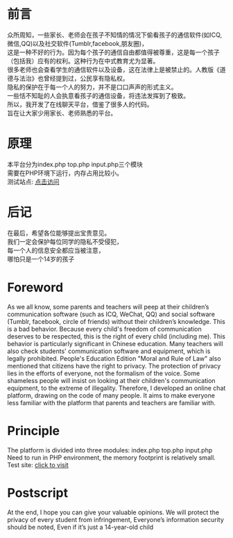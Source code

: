# 前言
众所周知，一些家长、老师会在孩子不知情的情况下偷看孩子的通信软件(如ICQ,微信,QQ)以及社交软件(Tumblr,facebook,朋友圈)，    
这是一种不好的行为。因为每个孩子的通信自由都值得被尊重，这是每一个孩子（包括我）应有的权利。这种行为在中式教育尤为显著。  
很多老师也会查看学生的通信软件以及设备，这在法律上是被禁止的。人教版《道德与法治》也曾经提到过，公民享有隐私权。  
隐私的保护在于每一个人的努力，并不是口口声声的形式主义。  
一些恬不知耻的人会执意看孩子的通信设备，将违法发挥到了极致。  
所以，我开发了在线聊天平台，借鉴了很多人的代码。  
旨在让大家少用家长、老师熟悉的平台。  
# 原理  
本平台分为index.php top.php input.php三个模块  
需要在PHP环境下运行，内存占用比较小。  
测试站点: [点击访问](https://liuboyuan.fun/chat)  
# 后记
在最后，希望各位能够提出宝贵意见。  
我们一定会保护每位同学的隐私不受侵犯，  
每一个人的信息安全都应当被注意，  
哪怕只是一个14岁的孩子  

# Foreword
As we all know, some parents and teachers will peep at their children’s communication software (such as ICQ, WeChat, QQ) and social software (Tumblr, facebook, circle of friends) without their children’s knowledge.
This is a bad behavior. Because every child's freedom of communication deserves to be respected, this is the right of every child (including me). This behavior is particularly significant in Chinese education.
Many teachers will also check students' communication software and equipment, which is legally prohibited. People's Education Edition "Moral and Rule of Law" also mentioned that citizens have the right to privacy.
The protection of privacy lies in the efforts of everyone, not the formalism of the voice.
Some shameless people will insist on looking at their children's communication equipment, to the extreme of illegality.
Therefore, I developed an online chat platform, drawing on the code of many people.
It aims to make everyone less familiar with the platform that parents and teachers are familiar with.
# Principle
The platform is divided into three modules: index.php top.php input.php
Need to run in PHP environment, the memory footprint is relatively small.
Test site: [click to visit](https://liuboyuan.fun/chat)
# Postscript
At the end, I hope you can give your valuable opinions.
We will protect the privacy of every student from infringement,
Everyone’s information security should be noted,
Even if it’s just a 14-year-old child

